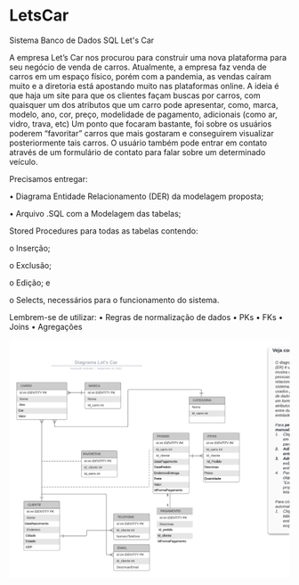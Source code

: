 # LetsCar
Sistema Banco de Dados SQL Let's Car



A empresa Let’s Car nos procurou para construir uma nova plataforma para seu negócio de venda de carros. Atualmente, a empresa faz venda de carros em um espaço físico, porém com a pandemia, as vendas caíram muito e a diretoria está apostando muito nas plataformas online. A ideia é que haja um site para que os clientes façam buscas por carros, com quaisquer um dos atributos que um carro pode apresentar, como, marca, modelo, ano, cor, preço, modelidade de pagamento, adicionais (como ar, vidro, trava, etc) Um ponto que focaram bastante, foi sobre os usuários poderem “favoritar” carros que mais gostaram e conseguirem visualizar posteriormente tais carros. O usuário também pode entrar em contato através de um formulário de contato para falar sobre um determinado veículo.

Precisamos entregar:

• Diagrama Entidade Relacionamento (DER) da modelagem proposta;

• Arquivo .SQL com a Modelagem das tabelas;

Stored Procedures para todas as tabelas contendo:

o Inserção;

o Exclusão;

o Edição; e

o Selects, necessários para o funcionamento do sistema.

Lembrem-se de utilizar: • Regras de normalização de dados • PKs • FKs • Joins • Agregações

<img src="Diagrama.png">
